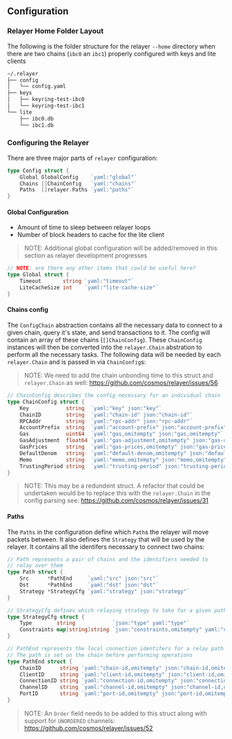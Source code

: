 ## Configuration

### Relayer Home Folder Layout 

The following is the folder structure for the relayer `--home` directory when there are two chains (`ibc0` an `ibc1`) properly configured with keys and lite clients

```bash
~/.relayer
├── config
│   └── config.yaml
├── keys
│   ├── keyring-test-ibc0
│   └── keyring-test-ibc1
└── lite
    ├── ibc0.db
    └── ibc1.db
```

### Configuring the Relayer

There are three major parts of `relayer` configuration:

```go
type Config struct {
	Global GlobalConfig    `yaml:"global"`
	Chains []ChainConfig   `yaml:"chains"`
	Paths  []relayer.Paths `yaml:"paths"`
}
```

#### Global Configuration

- Amount of time to sleep between relayer loops
- Number of block headers to cache for the lite client

> NOTE: Additional global configuration will be added/removed in this section as relayer development progresses

```go
// NOTE: are there any other items that could be useful here?
type Global struct {
	Timeout       string `yaml:"timeout"`
	LiteCacheSize int    `yaml:"lite-cache-size"`
}
```

#### Chains config

The `ConfigChain` abstraction contains all the necessary data to connect to a given chain, query it's state, and send transactions to it. The config will contain an array of these chains (`[]ChainConfig`). These `ChainConfig` instances will then be converted into the `relayer.Chain` abstration to perform all the necessary tasks. The following data will be needed by each `relayer.Chain` and is passed in via `ChainConfig`s:

> NOTE: We need to add the chain unbonding time to this struct and `relayer.Chain` as well: https://github.com/cosmos/relayer/issues/56

```go
// ChainConfig describes the config necessary for an individual chain
type ChainConfig struct {
	Key            string  `yaml:"key" json:"key"`
	ChainID        string  `yaml:"chain-id" json:"chain-id"`
	RPCAddr        string  `yaml:"rpc-addr" json:"rpc-addr"`
	AccountPrefix  string  `yaml:"account-prefix" json:"account-prefix"`
	Gas            uint64  `yaml:"gas,omitempty" json:"gas,omitempty"`
	GasAdjustment  float64 `yaml:"gas-adjustment,omitempty" json:"gas-adjustment,omitempty"`
	GasPrices      string  `yaml:"gas-prices,omitempty" json:"gas-prices,omitempty"`
	DefaultDenom   string  `yaml:"default-denom,omitempty" json:"default-denom,omitempty"`
	Memo           string  `yaml:"memo,omitempty" json:"memo,omitempty"`
	TrustingPeriod string  `yaml:"trusting-period" json:"trusting-period"`
}
```

> NOTE: This may be a redundent struct. A refactor that could be undertaken would be to replace this with the `relayer.Chain` in the config parsing see: https://github.com/cosmos/relayer/issues/31

#### Paths

The `Paths` in the configuration define which `Path`s the relayer will move packets between. It also defines the `Strategy` that will be used by the relayer. It contains all the identifers necessary to connect two chains:

```go
// Path represents a pair of chains and the identifiers needed to
// relay over them
type Path struct {
	Src      *PathEnd     `yaml:"src" json:"src"`
	Dst      *PathEnd     `yaml:"dst" json:"dst"`
	Strategy *StrategyCfg `yaml:"strategy" json:"strategy"`
}

// StrategyCfg defines which relaying strategy to take for a given path
type StrategyCfg struct {
	Type        string            `json:"type" yaml:"type"`
	Constraints map[string]string `json:"constraints,omitempty" yaml:"constraints,omitempty"`
}

// PathEnd represents the local connection identifers for a relay path
// The path is set on the chain before performing operations
type PathEnd struct {
	ChainID      string `yaml:"chain-id,omitempty" json:"chain-id,omitempty"`
	ClientID     string `yaml:"client-id,omitempty" json:"client-id,omitempty"`
	ConnectionID string `yaml:"connection-id,omitempty" json:"connection-id,omitempty"`
	ChannelID    string `yaml:"channel-id,omitempty" json:"channel-id,omitempty"`
	PortID       string `yaml:"port-id,omitempty" json:"port-id,omitempty"`
}
```

> NOTE: An `Order` field needs to be added to this struct along with support for `UNORDERED` channels: https://github.com/cosmos/relayer/issues/52